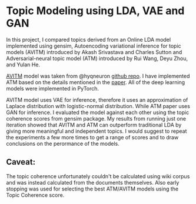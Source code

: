 # Topic Modeling using LDA, VAE and GAN

In this project, I compared topics derived from an Online LDA model implemented using gensim, Autoencoding variational inference for topic models (AVITM) introduced by Akash Srivastava and Charles Sutton and Adversarial-neural topic model (ATM) introduced by Rui Wang, Deyu Zhou, and Yulan He.

[AVITM](https://arxiv.org/abs/1703.01488) model was taken from @hyqneuron [github repo](https://github.com/hyqneuron/pytorch-avitm). I have implemented ATM based on the details mentioned in the [paper](https://arxiv.org/abs/1811.00265). All of the deep learning models were implemented in PyTorch.

AVITM model uses VAE for inference, therefore it uses an approximation of Laplace distribution with logistic-normal distribution. While ATM paper uses GAN for inference. I evaluated the model against each other using the topic coherence scores from gensim package. My results from running just one iteration showed that AVITM and ATM can outperform traditional LDA by giving more meaningful and independent topics. I would suggest to repeat the experiments a few more times to get a range of scores and to draw conclusions on the perormance of the models.

## Caveat:
The topic coherence unfortunately couldn't be calculated using wiki corpus and was instead calculated from the documents themselves. Also early stopping was used for selecting the best ATM/AVITM models using the Topic Coherence score.  

